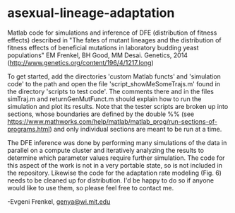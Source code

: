 # asexual-lineage-adaptation
Matlab code for simulations and inference of DFE (distribution of fitness effects) described in "The fates of mutant lineages and the distribution of fitness effects of beneficial mutations in laboratory budding yeast populations" EM Frenkel, BH Good, MM Desai. Genetics, 2014 (http://www.genetics.org/content/196/4/1217.long)

To get started, add the directories 'custom Matlab functs' and 'simulation code' to the path and open the file 'script_showMeSomeTrajs.m' found in the directory 'scripts to test code'.  The comments there and in the files simTraj.m and returnGenMutFunct.m should explain how to run the simulation and plot its results. Note that the tester scripts are broken up into sections, whose boundaries are defined by the double %% (see https://www.mathworks.com/help/matlab/matlab_prog/run-sections-of-programs.html) and only individual sections are meant to be run at a time. 

The DFE inference was done by performing many simulations of the data in parallel on a compute cluster and iteratively analyzing the results to determine which parameter values require further simulation. The code for this aspect of the work is not in a very portable state, so is not included in the repository. Likewise the code for the adaptation rate modeling (Fig. 6) needs to be cleaned up for distribution. I'd be happy to do so if anyone would like to use them, so please feel free to contact me.

-Evgeni Frenkel, genya@wi.mit.edu
